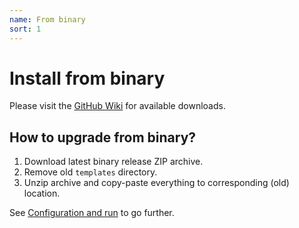 ```yaml
---
name: From binary
sort: 1
---
```


# Install from binary

Please visit the [GitHub Wiki](https://github.com/gogits/gogs/wiki/Download) for available downloads.

## How to upgrade from binary?

1. Download latest binary release ZIP archive.
2. Remove old `templates` directory.
3. Unzip archive and copy-paste everything to corresponding (old) location.

See [Configuration and run](/docs/installation/configuration_and_run) to go further.
